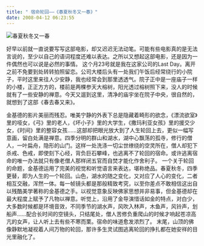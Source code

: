 ```yaml
---
title: " 宿命轮回——《春夏秋冬又一春》"
date: 2008-04-12 06:23:55
---
```


![春夏秋冬又一春](../../../images/2008/04/spring1.jpg) 

好早以前就一直说要写写这部电影，却又迟迟无法动笔。可能有些电影真的是无法言说的，至少以自己的语词程度还难以表达。之所以又想起这部电影，还是因为一件偶然也可以说是必然的事情。 这个月23号就是我在这家公司的Last Day。离开之前不免要到处转转拍照留恋。公司大楼后头有一处我们午饭后经常绕行的小院子，平时这里来往人少安静，我也经常会到那里透透气。院子正中是一座庙子一样的小楼，正正方方的，楼前是两棵参天大榕树，阳光透过榕树照下来，没人的时候就有了一些安静的禅意。今天又遛到这里，清净的庙宇坐在院子中央，很自然的，就想到了这部《春去春又来》。 

金基德的影片美丽而残忍。唯美宁静的外表下总是隐藏着畸形的欲念，《漂流欲室》里的哑女，《弓》里的老人，《坏小子》里的大学生，《撒玛利亚女孩》里的援交少女，《时间》里的整容女孩……这部却把眼光放大到了人生轮回上去，更似一幅写意画，留白处满是禅意。四季分明的群山和湖水，湖中心飘荡的孤寺，修行的僧人，一叶扁舟，隐形的山门。这样一处洗涤一切尘世缭绕的空灵所在，僧人却犯下杀戒、色戒，即使刻下心经，背负巨石攀峰，也逃离不了轮回的宿命。或许逃离宿命的唯一办法就只有像老僧人那样闭五官而自焚才能化作舍利子。 一个关于轮回的命题，金基德运用了完美的视觉和听觉语言来表达，堪称绝品。春夏秋冬，四季更替，即为人生的一个轮回。山色，湖水的随之变化，又对应了人心的变化，二者相互交融，浑然一体。每一帧镜头都是那般精致考究，以至你差点不敢相信这出自以残酷美学著称的金基德之手。以视觉意象反映佛家思想并非易事，但金基德却在最大程度上赋予了凡物以禅意。听觉上，沿用了金导演惜话如金的特点，对白少，大多数时候都是环境音效，不同季节的湖水声，风吹入林声，木鱼声，风铃声，划船声……配合长时间的空镜头，只结尾处，僧人苦修负重爬山的时候才响起苍凉高亢的女声，让人听上去有些不寒而栗。宿命的味道愈发浓烈了。 末尾，山顶的佛像静默地凝视着人间万物的轮回，那许多生灵试图逃离轮回的挣扎都在她安祥的目光里融化了。